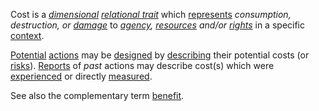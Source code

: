 Cost is a *[dimensional](https://github.com/gcassel/Modular-Organization-Terminology/blob/master/terms/dimension.md) [relational trait](https://github.com/gcassel/Modular-Organization-Terminology/blob/master/compound-terms/relational-trait.md)* which [represents](https://github.com/gcassel/Modular-Organization-Terminology/blob/master/terms/representation.md) *consumption, destruction, or [damage](https://github.com/gcassel/Modular-Organization-Terminology/blob/master/terms/damage.md)* to *[agency](https://github.com/gcassel/Modular-Organization-Terminology/blob/master/terms/agency.md), [resources](https://github.com/gcassel/Modular-Organization-Terminology/blob/master/terms/resource.md) and/or [rights](https://github.com/gcassel/Modular-Organization-Terminology/blob/master/terms/right.md)* in a specific [context](https://github.com/gcassel/Modular-Organization-Terminology/blob/master/terms/context.md).

[Potential](https://github.com/gcassel/Modular-Organization-Terminology/blob/master/terms/potential.md) [actions](https://github.com/gcassel/Modular-Organization-Terminology/blob/master/terms/action.md) may be [designed](https://github.com/gcassel/Modular-Organization-Terminology/blob/master/terms/design.md) by [describing](https://github.com/gcassel/Modular-Organization-Terminology/blob/master/terms/describe.md) their potential costs (or [risks](https://github.com/gcassel/Modular-Organization-Terminology/blob/master/terms/risk.md)). [Reports](https://github.com/gcassel/Modular-Organization-Terminology/blob/master/terms/report.md) of *past* actions may describe cost(s) which were [experienced](https://github.com/gcassel/Modular-Organization-Terminology/blob/master/terms/experience.md) or directly [measured](https://github.com/gcassel/Modular-Organization-Terminology/blob/master/terms/measure.md).

See also the complementary term [benefit](https://github.com/gcassel/Modular-Organization-Terminology/blob/master/terms/benefit.md).

